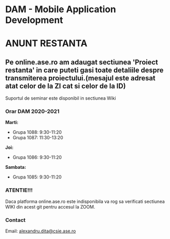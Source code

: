# DAM - Mobile Application Development 

# ANUNT RESTANTA 
## Pe online.ase.ro am adaugat sectiunea 'Proiect restanta' in care puteti gasi toate detaliile despre transmiterea proiectului.(mesajul este adresat atat celor de la ZI cat si celor de la ID) 

Suportul de seminar este disponibil in sectiunea Wiki

### Orar DAM 2020-2021
**Marti:**
* Grupa 1088: 9:30-11:20
* Grupa 1087: 11:30-13:20

**Joi:**
* Grupa 1086: 9:30-11:20

**Sambata:**
* Grupa 1085: 9:30-11:20


### ATENTIE!!! 
Daca platforma online.ase.ro este indisponibila va rog sa verificati sectiunea WIKI din acest git pentru accesul la ZOOM.

### Contact 
Email: alexandru.dita@csie.ase.ro
